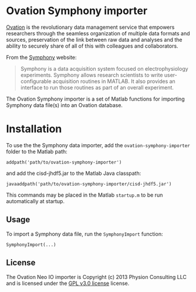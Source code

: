 # Ovation Symphony importer

[Ovation](http://ovation.io "ovation.io") is the revolutionary data management service that empowers researchers through the seamless organization of multiple data formats and sources, preservation of the link between raw data and analyses and the ability to securely share of all of this with colleagues and collaborators.

From the [Symphony](http://symphony-das.github.io/) website:
> Symphony is a data acquisition system focused on electrophysiology experiments. Symphony allows research scientists to write user-configurable acquisition routines in MATLAB. It also provides an interface to run those routines as part of an overall experiment.

The Ovation Symphony importer is a set of Matlab functions for importing Symphony data file(s) into an Ovation database.

# Installation

To use the the Symphony data importer, add the `ovation-symphony-importer` folder to the Matlab path:

	addpath('path/to/ovation-symphony-importer')

and add the cisd-jhdf5.jar to the Matlab Java classpath:

	javaaddpath('path/to/ovation-symphony-importer/cisd-jhdf5.jar')

This commands may be placed in the Matlab `startup.m` to be run automatically at startup.

## Usage

To import a Symphony data file, run the `SymphonyImport` function:

	SymphonyImport(...)


## License

The Ovation Neo IO importer is Copyright (c) 2013 Physion Consulting LLC and is licensed under the [GPL v3.0 license](http://www.gnu.org/licenses/gpl.html "GPLv3") license.

